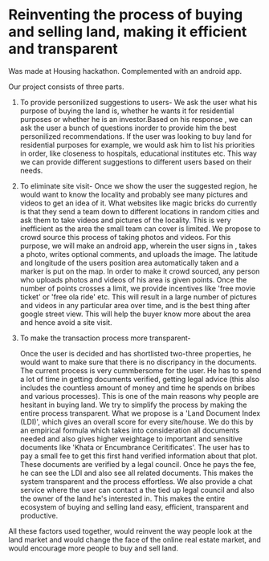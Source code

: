 # Reinventing the process of buying and selling land, making it efficient and transparent

Was made at Housing hackathon. Complemented with an android app.

Our project consists of three parts.

1. To provide personilized suggestions to users-
	We ask the user what his purpose of buying the land is, whether he wants it for residential purposes or whether he is an investor.Based on his response
, we can ask the user a bunch of questions inorder to provide him the best personilized recommendations. If the user was looking to buy land for residential purposes for example,
we would ask him to list his priorities in order, like closeness to hospitals, educational institutes etc. This way we can provide different suggestions to different users
based on their needs. 

2. To eliminate site visit-
	Once we show the user the suggested region, he would want to know the locality and probably see many pictures and videos to get an idea of it. What websites
like magic bricks do currently is that they send a team down to different locations in random cities and ask them to take videos and pictures of the locality.
This is very inefficient as the area the small team can cover is limited. We propose to crowd source this process of taking photos and videos.
For this purpose, we will make an android app, wherein the user signs in , takes a photo, writes optional comments, and uploads the image. The latitude and longitude
of the users position area automatically taken and a marker is put on the map. In order to make it crowd sourced, any person who uploads photos and videos of his area 
is given points. Once the number of points crosses a limit, we provide incentives like 'free movie ticket' or 'free ola ride' etc.
This will result in a large number of pictures and videos in any particular area over time, and is the best thing after google street view.
This will help the buyer know more about the area and hence avoid a site visit.


3. To make the transaction process more transparent-

	Once the user is decided and has shortlisted two-three properties, he would want to make sure that there is no discripancy in the documents.
The current process is very cummbersome for the user. He has to spend a lot of time in getting documents verified, getting  legal advice (this also includes the 
countless amount of money and time he spends on bribes and various processes). This is one of the main reasons why people are hesitant in buying land. 
We try to simplify the process by making the entire process transparent. What we propose is a 'Land Document Index (LDI)', which gives an overall score for every site/house.
We do this by an empirical formula which takes into consideration all documents needed and also gives higher weightage to important and sensitive documents like 'Khata or Encumbrance Ceritificates'.
The user has to pay a small fee to get this first hand verified information about that plot. These documents are verified by a legal council. Once he pays the fee,
he can see the LDI and also see all related documents. This makes the system transparent and the process effortless. We also provide a chat service where the user can 
contact a the tied up legal council and also the owner of the land he's interested in. This makes the entire ecosystem of buying and selling land easy, efficient, transparent and productive.

All these factors used together, would reinvent the way people look at the land market and would change the face of the online real estate market, and would encourage more people to buy and sell land.
